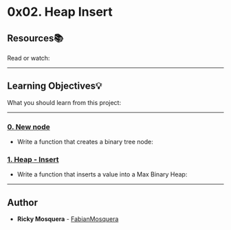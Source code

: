 # 0x02. Heap Insert

## Resources:books:
Read or watch:

---
## Learning Objectives:bulb:
What you should learn from this project:

---

### [0. New node](./0-binary_tree_node.c)
* Write a function that creates a binary tree node:


### [1. Heap - Insert](./1-heap_insert.c)
* Write a function that inserts a value into a Max Binary Heap:

---

## Author
* **Ricky Mosquera** - [FabianMosquera](https://github.com/FabianMosquera)